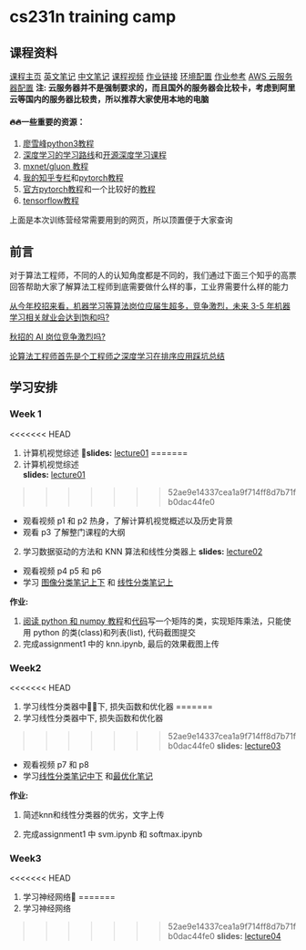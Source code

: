 # cs231n training camp 

## 课程资料
[课程主页](http://cs231n.stanford.edu/)
[英文笔记](http://cs231n.github.io/)
[中文笔记](https://zhuanlan.zhihu.com/p/21930884)
[课程视频](https://www.bilibili.com/video/av17204303/)
[作业链接](https://github.com/sharedeeply/cs231n-assignment)
[环境配置](https://github.com/sharedeeply/DeepLearning-StartKit)
[作业参考](https://github.com/sharedeeply/cs231n-assignment)
[AWS 云服务器配置](https://github.com/L1aoXingyu/code-of-learn-deep-learning-with-pytorch/blob/master/aws.md) 
**注: 云服务器并不是强制要求的，而且国外的服务器会比较卡，考虑到阿里云等国内的服务器比较贵，所以推荐大家使用本地的电脑**



#### 🔥🔥一些重要的资源：

1. [廖雪峰python3教程](https://www.liaoxuefeng.com/article/001432619295115c918a094d8954bd493037b03d27bf9a9000)
2. [深度学习的学习路线](https://github.com/L1aoXingyu/Roadmap-of-DL-and-ML/blob/master/README_cn.md)和[开源深度学习课程](http://www.deeplearningweekly.com/blog/open-source-deep-learning-curriculum/)
3. [mxnet/gluon 教程](https://zh.gluon.ai/)
4. [我的知乎专栏](https://zhuanlan.zhihu.com/c_94953554)和[pytorch教程](https://github.com/L1aoXingyu/code-of-learn-deep-learning-with-pytorch)
5. [官方pytorch教程](https://pytorch.org/tutorials/)和一个比较好的[教程](https://github.com/yunjey/pytorch-tutorial)
6. [tensorflow教程](https://github.com/aymericdamien/TensorFlow-Examples)

上面是本次训练营经常需要用到的网页，所以顶置便于大家查询

## 前言
对于算法工程师，不同的人的认知角度都是不同的，我们通过下面三个知乎的高票回答帮助大家了解算法工程师到底需要做什么样的事，工业界需要什么样的能力

[从今年校招来看，机器学习等算法岗位应届生超多，竞争激烈，未来 3-5 年机器学习相关就业会达到饱和吗?](https://www.zhihu.com/question/66406672/answer/317489657)

[秋招的 AI 岗位竞争激烈吗?](https://www.zhihu.com/question/286925266/answer/491117602)

[论算法工程师首先是个工程师之深度学习在排序应用踩坑总结](https://zhuanlan.zhihu.com/p/44315278)

## 学习安排
### Week 1
<<<<<<< HEAD
1. 计算机视觉综述
**slides:** [lecture01](http://cs231n.stanford.edu/slides/2018/cs231n_2018_lecture01.pdf)
=======
1. 计算机视觉综述  
**slides:** [lecture01](http://cs231n.stanford.edu/slides/2018/cs231n_2018_lecture01.pdf)
>>>>>>> 52ae9e14337cea1a9f714ff8d7b71fb0dac44fe0
- 观看视频 p1 和 p2 热身，了解计算机视觉概述以及历史背景
- 观看 p3 了解整门课程的大纲

2. 学习数据驱动的方法和 KNN 算法和线性分类器上
**slides:** [lecture02](http://cs231n.stanford.edu/slides/2018/cs231n_2018_lecture02.pdf) 
- 观看视频 p4 p5 和 p6
- 学习 [图像分类笔记上下](https://zhuanlan.zhihu.com/p/20894041?refer=intelligentunit) 和 [线性分类笔记上](https://zhuanlan.zhihu.com/p/20918580?refer=intelligentunit)

**作业:**   
1. [阅读 python 和 numpy 教程](https://zhuanlan.zhihu.com/p/20878530?refer=intelligentunit)和[代码](https://github.com/sharedeeply/cs231n-camp/blob/master/python_tutorial/python_numpy_tutorial.ipynb)写一个矩阵的类，实现矩阵乘法，只能使用 python 的类(class)和列表(list), 代码截图提交
2. 完成assignment1 中的 knn.ipynb, 最后的效果截图上传

### Week2
<<<<<<< HEAD
1. 学习线性分类器中下, 损失函数和优化器 
=======
1. 学习线性分类器中下, 损失函数和优化器  
>>>>>>> 52ae9e14337cea1a9f714ff8d7b71fb0dac44fe0
**slides:** [lecture03](http://cs231n.stanford.edu/slides/2018/cs231n_2018_lecture03.pdf)
- 观看视频 p7 和 p8
- 学习[线性分类笔记中下](https://zhuanlan.zhihu.com/p/20945670?refer=intelligentunit) 和[最优化笔记](https://zhuanlan.zhihu.com/p/21360434?refer=intelligentunit)

**作业:**
1. 简述knn和线性分类器的优劣，文字上传

2. 完成assignment1 中 svm.ipynb 和 softmax.ipynb


### Week3
<<<<<<< HEAD
1. 学习神经网络 
=======
1. 学习神经网络  
>>>>>>> 52ae9e14337cea1a9f714ff8d7b71fb0dac44fe0
**slides:** [lecture04](http://cs231n.stanford.edu/slides/2018/cs231n_2018_lecture04.pdf)

